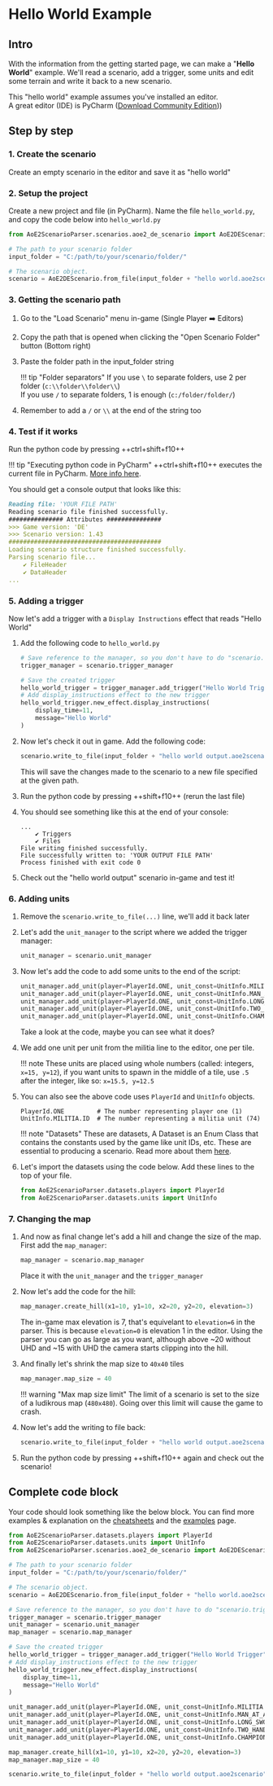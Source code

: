 # Hello World Example

## Intro

With the information from the getting started page, we can make a "**Hello World**" example. We'll read a scenario, add
a trigger, some units and edit some terrain and write it back to a new scenario.

This "hello world" example assumes you've installed an editor.  
A great editor (IDE) is PyCharm ([Download Community Edition]))

## Step by step

### 1. Create the scenario

Create an empty scenario in the editor and save it as "hello world"

### 2. Setup the project

Create a new project and file (in PyCharm). Name the file `hello_world.py`, and copy the code below into `hello_world.py`

```py
from AoE2ScenarioParser.scenarios.aoe2_de_scenario import AoE2DEScenario

# The path to your scenario folder
input_folder = "C:/path/to/your/scenario/folder/"

# The scenario object. 
scenario = AoE2DEScenario.from_file(input_folder + "hello world.aoe2scenario")
```

### 3. Getting the scenario path

1. Go to the "Load Scenario" menu in-game (Single Player :arrow_right: Editors)
2. Copy the path that is opened when clicking the "Open Scenario Folder" button (Bottom right)
3. Paste the folder path in the input_folder string

    !!! tip "Folder separators"
        If you use `\` to separate folders, use 2 per folder (`c:\\folder\\folder\\`)  
        If you use `/` to separate folders, 1 is enough (`c:/folder/folder/`) 

4. Remember to add a `/` or `\\` at the end of the string too

### 4. Test if it works

Run the python code by pressing ++ctrl+shift+f10++

!!! tip "Executing python code in PyCharm"
    ++ctrl+shift+f10++ executes the current file in PyCharm. [More info here](https://www.jetbrains.com/help/pycharm/creating-and-running-your-first-python-project.html#run).

You should get a console output that looks like this:

```md
Reading file: 'YOUR FILE PATH' 
Reading scenario file finished successfully.
############### Attributes ###############
>>> Game version: 'DE'
>>> Scenario version: 1.43
##########################################
Loading scenario structure finished successfully.
Parsing scenario file...
    ✔ FileHeader
    ✔ DataHeader
...
```

### 5. Adding a trigger

Now let's add a trigger with a `Display Instructions` effect that reads "Hello World"

1. Add the following code to `hello_world.py`

    ```py
    # Save reference to the manager, so you don't have to do "scenario.trigger_manager..." each time
    trigger_manager = scenario.trigger_manager

    # Save the created trigger
    hello_world_trigger = trigger_manager.add_trigger("Hello World Trigger")
    # Add display_instructions effect to the new trigger
    hello_world_trigger.new_effect.display_instructions(
        display_time=11,
        message="Hello World"
    )
    ```

2.  Now let's check it out in game. Add the following code:

    ```py
    scenario.write_to_file(input_folder + "hello world output.aoe2scenario")
    ```

    This will save the changes made to the scenario to a new file specified at the given path. 

3.  Run the python code by pressing ++shift+f10++ (rerun the last file)
4.  You should see something like this at the end of your console:

    ```
    ...
        ✔ Triggers
        ✔ Files
    File writing finished successfully.
    File successfully written to: 'YOUR OUTPUT FILE PATH'
    Process finished with exit code 0
    ```

5.  Check out the "hello world output" scenario in-game and test it!

### 6. Adding units

1. Remove the `scenario.write_to_file(...)` line, we'll add it back later
2. Let's add the `unit_manager` to the script where we added the trigger manager:

    ```py
    unit_manager = scenario.unit_manager
    ```

3. Now let's add the code to add some units to the end of the script:

    ```py
    unit_manager.add_unit(player=PlayerId.ONE, unit_const=UnitInfo.MILITIA.ID,              x=15, y=12)
    unit_manager.add_unit(player=PlayerId.ONE, unit_const=UnitInfo.MAN_AT_ARMS.ID,          x=15, y=13)
    unit_manager.add_unit(player=PlayerId.ONE, unit_const=UnitInfo.LONG_SWORDSMAN.ID,       x=15, y=14)
    unit_manager.add_unit(player=PlayerId.ONE, unit_const=UnitInfo.TWO_HANDED_SWORDSMAN.ID, x=15, y=15)
    unit_manager.add_unit(player=PlayerId.ONE, unit_const=UnitInfo.CHAMPION.ID,             x=15, y=16)
    ```

    Take a look at the code, maybe you can see what it does?

4. We add one unit per unit from the militia line to the editor, one per tile.

    !!! note
        These units are placed using whole numbers (called: integers, `x=15, y=12`), if you want units to spawn in the middle of a tile, use
        `.5` after the integer, like so: `x=15.5, y=12.5`

5. You can also see the above code uses `PlayerId` and `UnitInfo` objects.

    ```
    PlayerId.ONE         # The number representing player one (1)
    UnitInfo.MILITIA.ID  # The number representing a militia unit (74)
    ```

    !!! note "Datasets"
        These are datasets, A Dataset is an Enum Class that contains the constants used by the game like unit IDs, etc. These are essential to producing a scenario. Read more about them [here](https://ksneijders.github.io/AoE2ScenarioParser/cheatsheets/datasets/).

6. Let's import the datasets using the code below. Add these lines to the top of your file.

    ```py
    from AoE2ScenarioParser.datasets.players import PlayerId
    from AoE2ScenarioParser.datasets.units import UnitInfo
    ```

### 7. Changing the map

1. And now as final change let's add a hill and change the size of the map. First add the `map_manager`:

    ```py
    map_manager = scenario.map_manager
    ```
    Place it with the `unit_manager` and the `trigger_manager`

2. Now let's add the code for the hill:

    ```py
    map_manager.create_hill(x1=10, y1=10, x2=20, y2=20, elevation=3)
    ```

    The in-game max elevation is 7, that's equivelant to `elevation=6` in the parser.
    This is because `elevation=0` is elevation 1 in the editor.
    Using the parser you can go as large as you want, although above ~20 
    without UHD and ~15 with UHD the camera starts clipping into the hill. 

3. And finally let's shrink the map size to `40x40` tiles

    ```py
    map_manager.map_size = 40
    ```

    !!! warning "Max map size limit"
        The limit of a scenario is set to the size of a ludikrous map (`480x480`).
        Going over this limit will cause the game to crash.

4. Now let's add the writing to file back:

    ```py
    scenario.write_to_file(input_folder + "hello world output.aoe2scenario")
    ```

5. Run the python code by pressing ++shift+f10++ again and check out the scenario!


## Complete code block

Your code should look something like the below block. You can find more examples & explanation on the
[cheatsheets](https://ksneijders.github.io/AoE2ScenarioParser/cheatsheets/triggers/) and the
[examples](https://ksneijders.github.io/AoE2ScenarioParser/examples/triggers/) page.

```py
from AoE2ScenarioParser.datasets.players import PlayerId
from AoE2ScenarioParser.datasets.units import UnitInfo
from AoE2ScenarioParser.scenarios.aoe2_de_scenario import AoE2DEScenario

# The path to your scenario folder
input_folder = "C:/path/to/your/scenario/folder/"

# The scenario object.
scenario = AoE2DEScenario.from_file(input_folder + "hello world.aoe2scenario")

# Save reference to the manager, so you don't have to do "scenario.trigger_manager..." each time
trigger_manager = scenario.trigger_manager
unit_manager = scenario.unit_manager
map_manager = scenario.map_manager

# Save the created trigger
hello_world_trigger = trigger_manager.add_trigger("Hello World Trigger")
# Add display_instructions effect to the new trigger
hello_world_trigger.new_effect.display_instructions(
    display_time=11,
    message="Hello World"
)

unit_manager.add_unit(player=PlayerId.ONE, unit_const=UnitInfo.MILITIA.ID,              x=15, y=12)
unit_manager.add_unit(player=PlayerId.ONE, unit_const=UnitInfo.MAN_AT_ARMS.ID,          x=15, y=13)
unit_manager.add_unit(player=PlayerId.ONE, unit_const=UnitInfo.LONG_SWORDSMAN.ID,       x=15, y=14)
unit_manager.add_unit(player=PlayerId.ONE, unit_const=UnitInfo.TWO_HANDED_SWORDSMAN.ID, x=15, y=15)
unit_manager.add_unit(player=PlayerId.ONE, unit_const=UnitInfo.CHAMPION.ID,             x=15, y=16)

map_manager.create_hill(x1=10, y1=10, x2=20, y2=20, elevation=3)
map_manager.map_size = 40

scenario.write_to_file(input_folder + "hello world output.aoe2scenario")

```

[Download Community Edition]: https://www.jetbrains.com/pycharm/download/#section=windows
